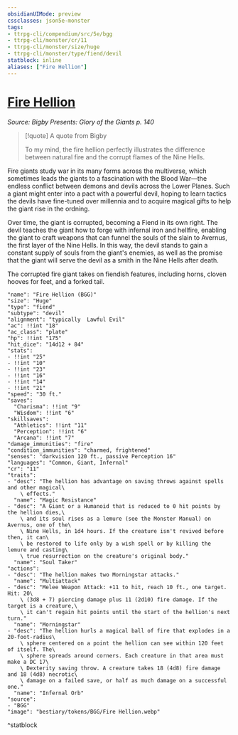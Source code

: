 ```yaml
---
obsidianUIMode: preview
cssclasses: json5e-monster
tags:
- ttrpg-cli/compendium/src/5e/bgg
- ttrpg-cli/monster/cr/11
- ttrpg-cli/monster/size/huge
- ttrpg-cli/monster/type/fiend/devil
statblock: inline
aliases: ["Fire Hellion"]
---
```

# [Fire Hellion](3-Compendium\CLI\bestiary\fiend/fire-hellion-bgg.md)
*Source: Bigby Presents: Glory of the Giants p. 140*  

> [!quote] A quote from Bigby  
> 
> To my mind, the fire hellion perfectly illustrates the difference between natural fire and the corrupt flames of the Nine Hells.

Fire giants study war in its many forms across the multiverse, which sometimes leads the giants to a fascination with the Blood War—the endless conflict between demons and devils across the Lower Planes. Such a giant might enter into a pact with a powerful devil, hoping to learn tactics the devils have fine-tuned over millennia and to acquire magical gifts to help the giant rise in the ordning.

Over time, the giant is corrupted, becoming a Fiend in its own right. The devil teaches the giant how to forge with infernal iron and hellfire, enabling the giant to craft weapons that can funnel the souls of the slain to Avernus, the first layer of the Nine Hells. In this way, the devil stands to gain a constant supply of souls from the giant's enemies, as well as the promise that the giant will serve the devil as a smith in the Nine Hells after death.

The corrupted fire giant takes on fiendish features, including horns, cloven hooves for feet, and a forked tail.

```statblock
"name": "Fire Hellion (BGG)"
"size": "Huge"
"type": "fiend"
"subtype": "devil"
"alignment": "typically  Lawful Evil"
"ac": !!int "18"
"ac_class": "plate"
"hp": !!int "175"
"hit_dice": "14d12 + 84"
"stats":
- !!int "25"
- !!int "10"
- !!int "23"
- !!int "16"
- !!int "14"
- !!int "21"
"speed": "30 ft."
"saves":
  "Charisma": !!int "9"
  "Wisdom": !!int "6"
"skillsaves":
  "Athletics": !!int "11"
  "Perception": !!int "6"
  "Arcana": !!int "7"
"damage_immunities": "fire"
"condition_immunities": "charmed, frightened"
"senses": "darkvision 120 ft., passive Perception 16"
"languages": "Common, Giant, Infernal"
"cr": "11"
"traits":
- "desc": "The hellion has advantage on saving throws against spells and other magical\
    \ effects."
  "name": "Magic Resistance"
- "desc": "A Giant or a Humanoid that is reduced to 0 hit points by the hellion dies,\
    \ and its soul rises as a lemure (see the Monster Manual) on Avernus, one of the\
    \ Nine Hells, in 1d4 hours. If the creature isn't revived before then, it can\
    \ be restored to life only by a wish spell or by killing the lemure and casting\
    \ true resurrection on the creature's original body."
  "name": "Soul Taker"
"actions":
- "desc": "The hellion makes two Morningstar attacks."
  "name": "Multiattack"
- "desc": "Melee Weapon Attack: +11 to hit, reach 10 ft., one target. Hit: 20\
    \ (3d8 + 7) piercing damage plus 11 (2d10) fire damage. If the target is a creature,\
    \ it can't regain hit points until the start of the hellion's next turn."
  "name": "Morningstar"
- "desc": "The hellion hurls a magical ball of fire that explodes in a 20-foot-radius\
    \ sphere centered on a point the hellion can see within 120 feet of itself. The\
    \ sphere spreads around corners. Each creature in that area must make a DC 17\
    \ Dexterity saving throw. A creature takes 18 (4d8) fire damage and 18 (4d8) necrotic\
    \ damage on a failed save, or half as much damage on a successful one."
  "name": "Infernal Orb"
"source":
- "BGG"
"image": "bestiary/tokens/BGG/Fire Hellion.webp"
```
^statblock